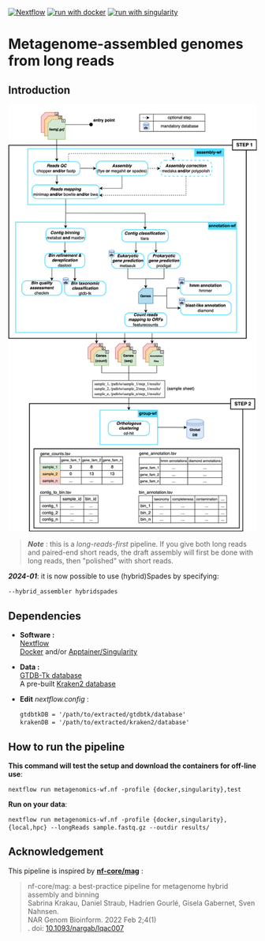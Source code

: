 [![Nextflow](https://img.shields.io/badge/nextflow%20DSL2-%E2%89%A523.04.0-23aa62.svg)](https://www.nextflow.io/)
[![run with docker](https://img.shields.io/badge/run%20with-docker-0db7ed?labelColor=000000&logo=docker)](https://www.docker.com/)
[![run with singularity](https://img.shields.io/badge/run%20with-singularity-1d355c.svg?labelColor=000000)](https://sylabs.io/docs/)

# Metagenome-assembled genomes from long reads
## Introduction
![alt text](/img/mag-ont_schema.png)

> *__Note__* : this is a *long-reads-first* pipeline. If you give both long reads and paired-end short reads, the draft assembly will first be done with long reads, then "polished" with short reads.

*__2024-01__*: it is now possible to use (hybrid)Spades by specifying:
```
--hybrid_assembler hybridspades
```

## Dependencies
- __Software :__  
  [Nextflow](https://www.nextflow.io/)  
  [Docker](https://www.docker.com/) and/or [Apptainer/Singularity](https://apptainer.org/)  

- __Data :__  
  [GTDB-Tk database](https://ecogenomics.github.io/GTDBTk/installing/index.html#gtdb-tk-reference-data)  
  A pre-built [Kraken2 database](https://benlangmead.github.io/aws-indexes/k2)

- __Edit__ *nextflow.config* :  
  ```
  gtdbtkDB = '/path/to/extracted/gtdbtk/database'    
  krakenDB = '/path/to/extracted/kraken2/database'
  ```
## How to run the pipeline
__This command will test the setup and download the containers for off-line use__:  
```
nextflow run metagenomics-wf.nf -profile {docker,singularity},test
```
__Run on your data__:  
```
nextflow run metagenomics-wf.nf -profile {docker,singularity},{local,hpc} --longReads sample.fastq.gz --outdir results/
```

## Acknowledgement
This pipeline is inspired by [__nf-core/mag__](https://github.com/nf-core/mag) :  
> nf-core/mag: a best-practice pipeline for metagenome hybrid assembly and binning  
>Sabrina Krakau, Daniel Straub, Hadrien Gourlé, Gisela Gabernet, Sven Nahnsen.  
>NAR Genom Bioinform. 2022 Feb 2;4(1)  
>. doi: [10.1093/nargab/lqac007](https://academic.oup.com/nargab/article/4/1/lqac007/6520104)
